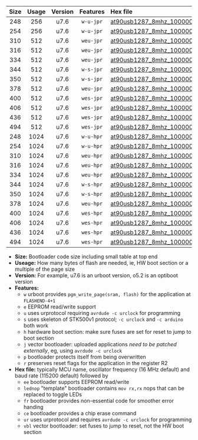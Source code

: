|Size|Usage|Version|Features|Hex file|
|:-:|:-:|:-:|:-:|:--|
|248|256|u7.6|`w-u-jpr`|[at90usb1287_8mhz_1000000bps_ur_vbl.hex](https://raw.githubusercontent.com/stefanrueger/urboot/main//at90usb1287_8mhz_1000000bps_ur_vbl.hex)|
|254|256|u7.6|`w-u-jpr`|[at90usb1287_8mhz_1000000bps_lednop_ur_vbl.hex](https://raw.githubusercontent.com/stefanrueger/urboot/main//at90usb1287_8mhz_1000000bps_lednop_ur_vbl.hex)|
|310|512|u7.6|`weu-jpr`|[at90usb1287_8mhz_1000000bps_ee_ur_vbl.hex](https://raw.githubusercontent.com/stefanrueger/urboot/main//at90usb1287_8mhz_1000000bps_ee_ur_vbl.hex)|
|316|512|u7.6|`weu-jpr`|[at90usb1287_8mhz_1000000bps_ee_lednop_ur_vbl.hex](https://raw.githubusercontent.com/stefanrueger/urboot/main//at90usb1287_8mhz_1000000bps_ee_lednop_ur_vbl.hex)|
|334|512|u7.6|`weu-jpr`|[at90usb1287_8mhz_1000000bps_ee_lednop_fr_ur_vbl.hex](https://raw.githubusercontent.com/stefanrueger/urboot/main//at90usb1287_8mhz_1000000bps_ee_lednop_fr_ur_vbl.hex)|
|344|512|u7.6|`w-s-jpr`|[at90usb1287_8mhz_1000000bps_vbl.hex](https://raw.githubusercontent.com/stefanrueger/urboot/main//at90usb1287_8mhz_1000000bps_vbl.hex)|
|350|512|u7.6|`w-s-jpr`|[at90usb1287_8mhz_1000000bps_lednop_vbl.hex](https://raw.githubusercontent.com/stefanrueger/urboot/main//at90usb1287_8mhz_1000000bps_lednop_vbl.hex)|
|378|512|u7.6|`weu-jpr`|[at90usb1287_8mhz_1000000bps_ee_lednop_fr_ce_ur_vbl.hex](https://raw.githubusercontent.com/stefanrueger/urboot/main//at90usb1287_8mhz_1000000bps_ee_lednop_fr_ce_ur_vbl.hex)|
|400|512|u7.6|`wes-jpr`|[at90usb1287_8mhz_1000000bps_ee_vbl.hex](https://raw.githubusercontent.com/stefanrueger/urboot/main//at90usb1287_8mhz_1000000bps_ee_vbl.hex)|
|406|512|u7.6|`wes-jpr`|[at90usb1287_8mhz_1000000bps_ee_lednop_vbl.hex](https://raw.githubusercontent.com/stefanrueger/urboot/main//at90usb1287_8mhz_1000000bps_ee_lednop_vbl.hex)|
|436|512|u7.6|`wes-jpr`|[at90usb1287_8mhz_1000000bps_ee_lednop_fr_vbl.hex](https://raw.githubusercontent.com/stefanrueger/urboot/main//at90usb1287_8mhz_1000000bps_ee_lednop_fr_vbl.hex)|
|494|512|u7.6|`wes-jpr`|[at90usb1287_8mhz_1000000bps_ee_lednop_fr_ce_vbl.hex](https://raw.githubusercontent.com/stefanrueger/urboot/main//at90usb1287_8mhz_1000000bps_ee_lednop_fr_ce_vbl.hex)|
|248|1024|u7.6|`w-u-hpr`|[at90usb1287_8mhz_1000000bps_ur.hex](https://raw.githubusercontent.com/stefanrueger/urboot/main//at90usb1287_8mhz_1000000bps_ur.hex)|
|254|1024|u7.6|`w-u-hpr`|[at90usb1287_8mhz_1000000bps_lednop_ur.hex](https://raw.githubusercontent.com/stefanrueger/urboot/main//at90usb1287_8mhz_1000000bps_lednop_ur.hex)|
|310|1024|u7.6|`weu-hpr`|[at90usb1287_8mhz_1000000bps_ee_ur.hex](https://raw.githubusercontent.com/stefanrueger/urboot/main//at90usb1287_8mhz_1000000bps_ee_ur.hex)|
|316|1024|u7.6|`weu-hpr`|[at90usb1287_8mhz_1000000bps_ee_lednop_ur.hex](https://raw.githubusercontent.com/stefanrueger/urboot/main//at90usb1287_8mhz_1000000bps_ee_lednop_ur.hex)|
|334|1024|u7.6|`weu-hpr`|[at90usb1287_8mhz_1000000bps_ee_lednop_fr_ur.hex](https://raw.githubusercontent.com/stefanrueger/urboot/main//at90usb1287_8mhz_1000000bps_ee_lednop_fr_ur.hex)|
|344|1024|u7.6|`w-s-hpr`|[at90usb1287_8mhz_1000000bps.hex](https://raw.githubusercontent.com/stefanrueger/urboot/main//at90usb1287_8mhz_1000000bps.hex)|
|350|1024|u7.6|`w-s-hpr`|[at90usb1287_8mhz_1000000bps_lednop.hex](https://raw.githubusercontent.com/stefanrueger/urboot/main//at90usb1287_8mhz_1000000bps_lednop.hex)|
|378|1024|u7.6|`weu-hpr`|[at90usb1287_8mhz_1000000bps_ee_lednop_fr_ce_ur.hex](https://raw.githubusercontent.com/stefanrueger/urboot/main//at90usb1287_8mhz_1000000bps_ee_lednop_fr_ce_ur.hex)|
|400|1024|u7.6|`wes-hpr`|[at90usb1287_8mhz_1000000bps_ee.hex](https://raw.githubusercontent.com/stefanrueger/urboot/main//at90usb1287_8mhz_1000000bps_ee.hex)|
|406|1024|u7.6|`wes-hpr`|[at90usb1287_8mhz_1000000bps_ee_lednop.hex](https://raw.githubusercontent.com/stefanrueger/urboot/main//at90usb1287_8mhz_1000000bps_ee_lednop.hex)|
|436|1024|u7.6|`wes-hpr`|[at90usb1287_8mhz_1000000bps_ee_lednop_fr.hex](https://raw.githubusercontent.com/stefanrueger/urboot/main//at90usb1287_8mhz_1000000bps_ee_lednop_fr.hex)|
|494|1024|u7.6|`wes-hpr`|[at90usb1287_8mhz_1000000bps_ee_lednop_fr_ce.hex](https://raw.githubusercontent.com/stefanrueger/urboot/main//at90usb1287_8mhz_1000000bps_ee_lednop_fr_ce.hex)|

- **Size:** Bootloader code size including small table at top end
- **Useage:** How many bytes of flash are needed, ie, HW boot section or a multiple of the page size
- **Version:** For example, u7.6 is an urboot version, o5.2 is an optiboot version
- **Features:**
  + `w` urboot provides `pgm_write_page(sram, flash)` for the application at `FLASHEND-4+1`
  + `e` EEPROM read/write support
  + `u` uses urprotocol requiring `avrdude -c urclock` for programming
  + `s` uses skeleton of STK500v1 protocol; `-c urclock` and `-c arduino` both work
  + `h` hardware boot section: make sure fuses are set for reset to jump to boot section
  + `j` vector bootloader: uploaded applications *need to be patched externally*, eg, using `avrdude -c urclock`
  + `p` bootloader protects itself from being overwritten
  + `r` preserves reset flags for the application in the register R2
- **Hex file:** typically MCU name, oscillator frequency (16 MHz default) and baud rate (115200 default) followed by
  + `ee` bootloader supports EEPROM read/write
  + `lednop` "template" bootloader contains `mov rx,rx` nops that can be replaced to toggle LEDs
  + `fr` bootloader provides non-essential code for smoother error handing
  + `ce` bootloader provides a chip erase command
  + `ur` uses urprotocol and requires `avrdude -c urclock` for programming
  + `vbl` vector bootloader: set fuses to jump to reset, not the HW boot section
